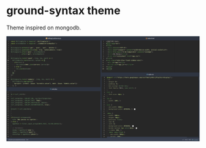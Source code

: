 # ground-syntax theme

Theme inspired on mongodb.

![Image of ground-syntax theme](./ground-syntax.jpg)
